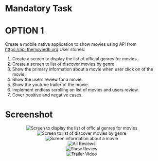 # Mandatory Task
# OPTION 1
Create a mobile native application to show movies using API from https://api.themoviedb.org User stories:
1. Create a screen to display the list of official genres for movies.
2. Create a screen to list of discover movies by genre.
3. Show the primary information about a movie when user click on of the movie.
4. Show the users review for a movie.
5. Show the youtube trailer of the movie.
6. Implement endless scrolling on list of movies and users review.
7. Cover positive and negative cases.

# Screenshot
<!DOCTYPE html>
<html>
<head>
<style>
  .image-column {
    display: flex;
    flex-direction: column;
    align-items: center;
  }
</style>
</head>
<body>

<div class="image-column">
  <img src="https://github.com/WildanTechnoArt/MovieApp/assets/25716410/dd1e403d-0f28-4fd7-b414-225d6cb0b445" alt="Screen to display the list of official genres for movies">
  <img src="https://github.com/WildanTechnoArt/MovieApp/assets/25716410/c17d15e9-298f-4832-881a-eae49dac5ea6" alt="Screen to list of discover movies by genre">
  <img src="https://github.com/WildanTechnoArt/MovieApp/assets/25716410/523831c4-ad0f-4390-b538-e9dd1a0a502e)" alt="Screen information about a movie">
  <img src="https://github.com/WildanTechnoArt/MovieApp/assets/25716410/56890c57-f0a2-45d9-8721-62ae85752190" alt="All Reviews">
  <img src="https://github.com/WildanTechnoArt/MovieApp/assets/25716410/56890c57-f0a2-45d9-8721-62ae85752190" alt="Show Review">
  <img src="https://github.com/WildanTechnoArt/MovieApp/assets/25716410/2de38302-9834-4ac3-9503-735bf8dfc46a" alt="Trailer Video">
  <!-- Tambahkan gambar lainnya sesuai kebutuhan -->
</div>

</body>
</html>
